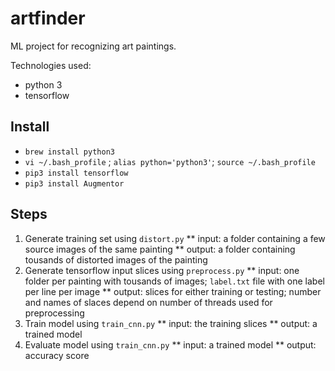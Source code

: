# artfinder

ML project for recognizing art paintings.

Technologies used:
* python 3
* tensorflow

## Install
* `brew install python3`
* `vi ~/.bash_profile` ; `alias python='python3'`; `source ~/.bash_profile`
* `pip3 install tensorflow`
* `pip3 install Augmentor`

## Steps
1. Generate training set using `distort.py`
** input: a folder containing a few source images of the same painting
** output: a folder containing tousands of distorted images of the painting
2. Generate tensorflow input slices using `preprocess.py`
** input: one folder per painting with tousands of images; `label.txt` file with one label per line per image
** output: slices for either training or testing; number and names of slaces depend on number of threads used for preprocessing
3. Train model using `train_cnn.py`
** input: the training slices
** output: a trained model
4. Evaluate model using `train_cnn.py`
** input: a trained model
** output: accuracy score
